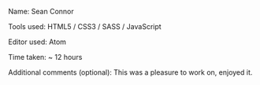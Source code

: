 Name: Sean Connor

Tools used: HTML5 / CSS3 / SASS / JavaScript

Editor used: Atom

Time taken: ~ 12 hours

Additional comments (optional): This was a pleasure to work on, enjoyed it.
